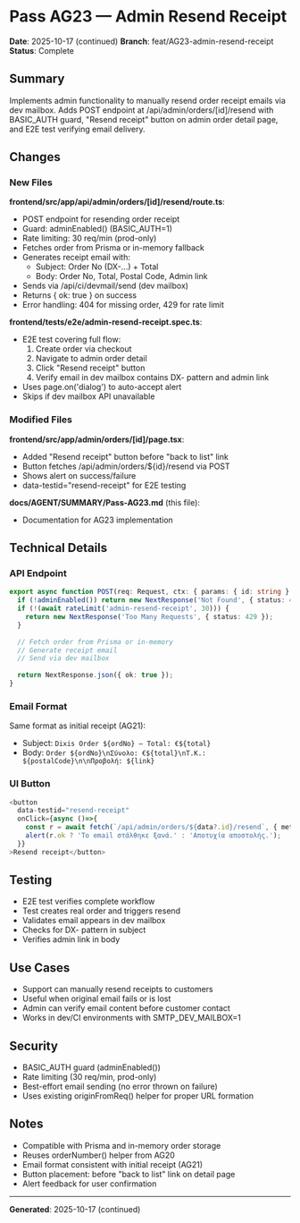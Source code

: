 # Pass AG23 — Admin Resend Receipt

**Date**: 2025-10-17 (continued)
**Branch**: feat/AG23-admin-resend-receipt
**Status**: Complete

## Summary

Implements admin functionality to manually resend order receipt emails via dev mailbox. Adds POST endpoint at /api/admin/orders/[id]/resend with BASIC_AUTH guard, "Resend receipt" button on admin order detail page, and E2E test verifying email delivery.

## Changes

### New Files

**frontend/src/app/api/admin/orders/[id]/resend/route.ts**:
- POST endpoint for resending order receipt
- Guard: adminEnabled() (BASIC_AUTH=1)
- Rate limiting: 30 req/min (prod-only)
- Fetches order from Prisma or in-memory fallback
- Generates receipt email with:
  - Subject: Order No (DX-...) + Total
  - Body: Order No, Total, Postal Code, Admin link
- Sends via /api/ci/devmail/send (dev mailbox)
- Returns { ok: true } on success
- Error handling: 404 for missing order, 429 for rate limit

**frontend/tests/e2e/admin-resend-receipt.spec.ts**:
- E2E test covering full flow:
  1. Create order via checkout
  2. Navigate to admin order detail
  3. Click "Resend receipt" button
  4. Verify email in dev mailbox contains DX- pattern and admin link
- Uses page.on('dialog') to auto-accept alert
- Skips if dev mailbox API unavailable

### Modified Files

**frontend/src/app/admin/orders/[id]/page.tsx**:
- Added "Resend receipt" button before "back to list" link
- Button fetches /api/admin/orders/${id}/resend via POST
- Shows alert on success/failure
- data-testid="resend-receipt" for E2E testing

**docs/AGENT/SUMMARY/Pass-AG23.md** (this file):
- Documentation for AG23 implementation

## Technical Details

### API Endpoint
```typescript
export async function POST(req: Request, ctx: { params: { id: string } }) {
  if (!adminEnabled()) return new NextResponse('Not Found', { status: 404 });
  if (!(await rateLimit('admin-resend-receipt', 30))) {
    return new NextResponse('Too Many Requests', { status: 429 });
  }
  
  // Fetch order from Prisma or in-memory
  // Generate receipt email
  // Send via dev mailbox
  
  return NextResponse.json({ ok: true });
}
```

### Email Format
Same format as initial receipt (AG21):
- Subject: `Dixis Order ${ordNo} — Total: €${total}`
- Body: `Order ${ordNo}\nΣύνολο: €${total}\nΤ.Κ.: ${postalCode}\n\nΠροβολή: ${link}`

### UI Button
```typescript
<button
  data-testid="resend-receipt"
  onClick={async ()=>{
    const r = await fetch(`/api/admin/orders/${data?.id}/resend`, { method:'POST' });
    alert(r.ok ? 'Το email στάλθηκε ξανά.' : 'Αποτυχία αποστολής.');
  }}
>Resend receipt</button>
```

## Testing

- E2E test verifies complete workflow
- Test creates real order and triggers resend
- Validates email appears in dev mailbox
- Checks for DX- pattern in subject
- Verifies admin link in body

## Use Cases

- Support can manually resend receipts to customers
- Useful when original email fails or is lost
- Admin can verify email content before customer contact
- Works in dev/CI environments with SMTP_DEV_MAILBOX=1

## Security

- BASIC_AUTH guard (adminEnabled())
- Rate limiting (30 req/min, prod-only)
- Best-effort email sending (no error thrown on failure)
- Uses existing originFromReq() helper for proper URL formation

## Notes

- Compatible with Prisma and in-memory order storage
- Reuses orderNumber() helper from AG20
- Email format consistent with initial receipt (AG21)
- Button placement: before "back to list" link on detail page
- Alert feedback for user confirmation

---

**Generated**: 2025-10-17 (continued)
